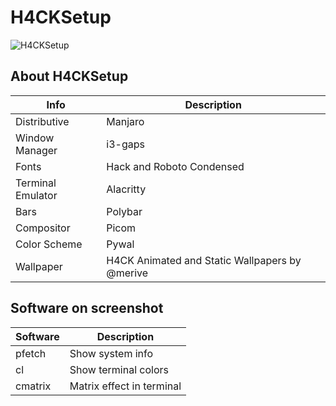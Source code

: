 # H4CKSetup

![H4CKSetup](https://github.com/merive-inc/dotfiles/blob/main/H4CKSetup/setup.png)

## About H4CKSetup

| Info              | Description                                    |
| ----------------- | ---------------------------------------------- |
| Distributive      | Manjaro                                        |
| Window Manager    | i3-gaps                                        |
| Fonts             | Hack and Roboto Condensed                      |
| Terminal Emulator | Alacritty                                      |
| Bars              | Polybar                                        |
| Compositor        | Picom                                          |
| Color Scheme      | Pywal                                          |
| Wallpaper         | H4CK Animated and Static Wallpapers by @merive |

## Software on screenshot

| Software | Description               |
| -------- | ------------------------- |
| pfetch   | Show system info          |
| cl       | Show terminal colors      |
| cmatrix  | Matrix effect in terminal |
